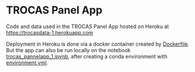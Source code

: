 # TROCAS Panel App

Code and data used in the TROCAS Panel App hosted on Heroku at https://trocasdata-1.herokuapp.com

Deployment in Heroku is done via a docker container created by [Dockerfile](Dockerfile). 
But the app can also be run locally on the notebook [trocas_pannelapp_1.ipynb](trocas_pannelapp_1.ipynb), 
after creating a conda environment with [environment.yml](environment.yml).
